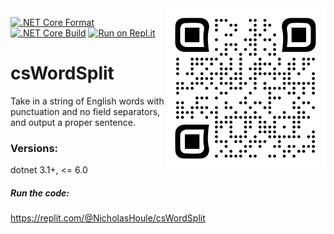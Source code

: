 <img align="right" width="256px" src="https://raw.githubusercontent.com/nicholashoule/img/master/me.svg">

[![.NET Core Format](https://github.com/nicholashoule/csWordSplit/actions/workflows/dotnetcore-format.yml/badge.svg?branch=main)](https://github.com/nicholashoule/csWordSplit/actions/workflows/dotnetcore-format.yml)
[![.NET Core Build](https://github.com/nicholashoule/csWordSplit/actions/workflows/dotnetcore-build.yml/badge.svg?branch=main)](https://github.com/nicholashoule/csWordSplit/actions/workflows/dotnetcore-build.yml)
[![Run on Repl.it](https://repl.it/badge/github/nicholashoule/csWordSplit)](https://repl.it/github/nicholashoule/csWordSplit)

# csWordSplit

Take in a string of English words with punctuation and no field separators, and output a proper sentence.

### Versions:

dotnet 3.1+, <= 6.0

##### Run the code:

https://replit.com/@NicholasHoule/csWordSplit
